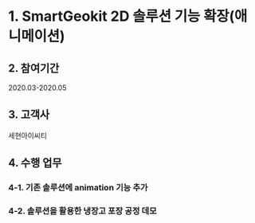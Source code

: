 # 1. SmartGeokit 2D 솔루션 기능 확장(애니메이션)

## 2. 참여기간
2020.03-2020.05

## 3. 고객사
세현아이씨티

## 4. 수행 업무
### 4-1. 기존 솔루션에 animation 기능 추가

### 4-2. 솔루션을 활용한 냉장고 포장 공정 데모 


